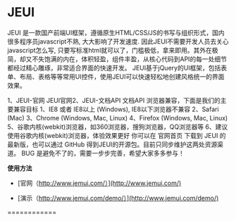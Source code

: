 JEUI
=======
JEUI 是一款国产前端UI框架，遵循原生HTML/CSS/JS的书写与组织形式，国内很多程序员javascript不熟, 大大影响了开发速度. 因此JEUI不需要开发人员去关心javascript怎么写, 只要写标准html就可以了，门槛极低，拿来即用。其外在极简，却又不失饱满的内在，体积轻盈，组件丰盈，从核心代码到API的每一处细节都经过精心雕琢，非常适合界面的快速开发。
JEUI基于jQuery的UI框架，包括表单、布局、表格等等常用UI控件，使用JEUI可以快速轻松地创建风格统一的界面效果。 

1、JEUI-官网 JEUI官网2、JEUI-文档API 文档API
浏览器兼容，下面是我们的主要兼容目标
1、IE8 或者 IE8以上 (Windows), IE8以下浏览器不兼容
2、Safari (Mac)
3、Chrome (Windows, Mac, Linux)
4、Firefox (Windows, Mac, Linux)
5、谷歌内核(webkit)浏览器，如360浏览器，搜狗浏览器，QQ浏览器等
6、建议使用谷歌内核(webkit)浏览器，体验效果更好
你可以在 官网首页 下载到 JEUI 的最新版，也可以通过 GitHub 得到JEUI的开源包。目前只同步维护这两处资源渠道。
BUG 是避免不了的，需要一步步完善，希望大家多多参与！

**使用方法**

* [官网（http://www.jemui.com/）](http://www.jemui.com/) 


* [演示（http://www.jemui.com/demo/）](http://www.jemui.com/demo/) 




============